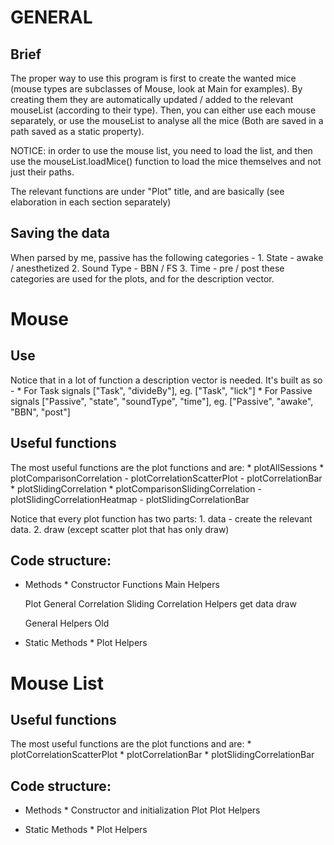# GENERAL

## Brief
The proper way to use this program is first to create the wanted mice
    (mouse types are subclasses of Mouse, look at Main for examples). By
    creating them they are automatically updated / added to the relevant
    mouseList (according to their type). 
Then, you can either use each mouse separately, or use the mouseList to
    analyse all the mice (Both are saved in a path saved as a static
    property).

NOTICE: in order to use the mouse list, you need to load the list, and then
    use the mouseList.loadMice() function to load the mice themselves and not
    just their paths.

The relevant functions are under "Plot" title, and are basically (see
    elaboration in each section separately)

## Saving the data
When parsed by me, passive has the following categories -
    1. State - awake / anesthetized
    2. Sound Type - BBN / FS
    3. Time - pre / post
    these categories are used for the plots, and for the description vector.


# Mouse

## Use
Notice that in a lot of function a description vector is needed. It's built
    as so - 
    * For Task signals ["Task", "divideBy"],
                   eg. ["Task", "lick"]
    * For Passive signals ["Passive", "state", "soundType", "time"],
                     eg.  ["Passive", "awake", "BBN", "post"]

## Useful functions
The most useful functions are the plot functions and are:
    * plotAllSessions
    * plotComparisonCorrelation
        - plotCorrelationScatterPlot
        - plotCorrelationBar
    * plotSlidingCorrelation
    * plotComparisonSlidingCorrelation
        - plotSlidingCorrelationHeatmap
        - plotSlidingCorrelationBar

Notice that every plot function has two parts:
    1. data - create the relevant data.
    2. draw
(except scatter plot that has only draw)

## Code structure:
* Methods *
    Constructor Functions
        Main
        Helpers

    Plot
        General
        Correlation
        Sliding Correlation
        Helpers
            get data
            draw

    General Helpers
    Old

* Static Methods *
    Plot
        Helpers

# Mouse List

## Useful functions
The most useful functions are the plot functions and are:
    * plotCorrelationScatterPlot
    * plotCorrelationBar
    * plotSlidingCorrelationBar

## Code structure:
* Methods *
    Constructor and initialization
    Plot
        Plot
        Helpers

* Static Methods *
    Plot
        Helpers
